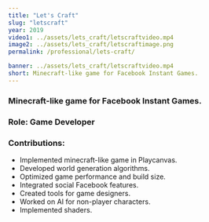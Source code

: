 ```yaml
---
title: "Let's Craft"
slug: "letscraft"
year: 2019
video1: ../assets/lets_craft/letscraftvideo.mp4
image2: ../assets/lets_craft/letscraftimage.png
permalink: /professional/lets-craft/

banner: ../assets/lets_craft/letscraftvideo.mp4
short: Minecraft-like game for Facebook Instant Games.
---
```


### Minecraft-like game for Facebook Instant Games.

### Role: **Game Developer**

### Contributions:
* Implemented minecraft-like game in Playcanvas.
* Developed world generation algorithms.
* Optimized game performance and build size.
* Integrated social Facebook features.
* Created tools for game designers.
* Worked on AI for non-player characters.
* Implemented shaders.
